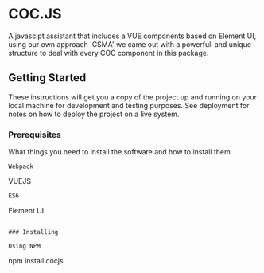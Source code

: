 # COC.JS

A javascipt assistant that includes a VUE components based on Element UI, using our own approach 'CSMA' we came out with a powerfull and unique structure to deal with every COC component in this package.


## Getting Started

These instructions will get you a copy of the project up and running on your local machine for development and testing purposes. See deployment for notes on how to deploy the project on a live system.

### Prerequisites

What things you need to install the software and how to install them

```
Webpack
```
VUEJS
```
ES6
```
Element UI

```

### Installing

Using NPM

```
npm install cocjs
```
